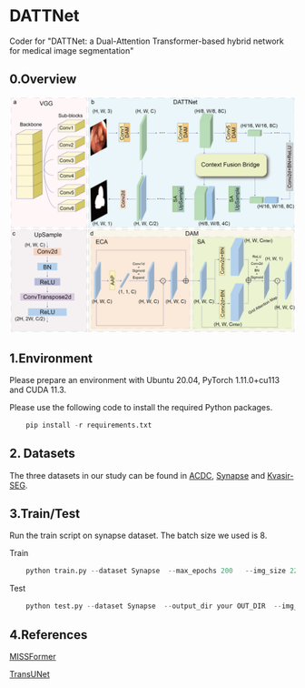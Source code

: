 # DATTNet<br />


Coder for "DATTNet: a Dual-Attention Transformer-based hybrid network for medical image segmentation"<br />

## 0.Overview
![image](https://github.com/MhZhang123/DATTNet/blob/main/figure/figure.png)

## 1.Environment<br />
Please prepare an environment with Ubuntu 20.04, PyTorch 1.11.0+cu113 and CUDA 11.3.<br />

Please use the following code to install the required Python packages.
```python
    pip install -r requirements.txt
```
## 2. Datasets
The three datasets in our study can be found in [ACDC](https://ieee-dataport.org/documents/automatic-cardiac-diagnosis-challenge), [Synapse](https://www.synapse.org/#!Synapse:syn3193805/wiki/217789) and [Kvasir-SEG](https://datasets.simula.no/kvasir-seg/).

## 3.Train/Test
Run the train script on synapse dataset. The batch size we used is 8.

Train
```python
    python train.py --dataset Synapse  --max_epochs 200   --img_size 224 --base_lr 0.001 --batch_size 8
```

Test
```python
    python test.py --dataset Synapse  --output_dir your OUT_DIR  --img_size 224
```

## 4.References
[MISSFormer](https://github.com/ZhifangDeng/MISSFormer)

[TransUNet](https://github.com/Beckschen/TransUNet)


